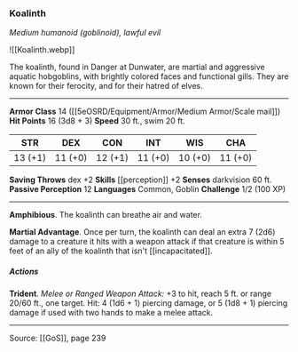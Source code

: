 ### Koalinth
_Medium humanoid (goblinoid), lawful evil_

![[Koalinth.webp]]

The koalinth, found in Danger at Dunwater, are martial and aggressive aquatic hobgoblins, with brightly colored faces and functional gills. They are known for their ferocity, and for their hatred of elves.






---

**Armor Class** 14 ([[5eOSRD/Equipment/Armor/Medium Armor/Scale mail]])
**Hit Points** 16 (3d8 + 3)
**Speed** 30 ft., swim 20 ft.

| STR     | DEX     | CON     | INT     | WIS     | CHA     |
|---------|---------|---------|---------|---------|---------|
| 13 (+1) | 11 (+0) | 12 (+1) | 11 (+0) | 10 (+0) | 11 (+0) |

**Saving Throws** dex +2
**Skills** [[perception]] +2
**Senses** darkvision 60 ft.
**Passive Perception** 12
**Languages** Common, Goblin
**Challenge** 1/2 (100 XP)

---

**Amphibious**. The koalinth can breathe air and water.

**Martial Advantage**. Once per turn, the koalinth can deal an extra 7 (2d6) damage to a creature it hits with a weapon attack if that creature is within 5 feet of an ally of the koalinth that isn't [[incapacitated]].

##### Actions
**Trident**. _Melee or Ranged Weapon Attack:_ +3 to hit, reach 5 ft. or range 20/60 ft., one target. Hit: 4 (1d6 + 1) piercing damage, or 5 (1d8 + 1) piercing damage if used with two hands to make a melee attack.


---

Source: [[GoS]], page 239